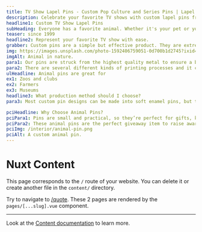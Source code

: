 ```yaml
---
title: TV Show Lapel Pins - Custom Pop Culture and Series Pins | Lapel Pins & Coins
description: Celebrate your favorite TV shows with custom lapel pins from Lapel Pins & Coins. Perfect for fans, memorabilia, and series events. Design your TV show pin today!
headline1: Custom TV Show Lapel Pins
subHeading: Everyone has a favorite animal. Whether it's your pet or your favorite animal at the zoo, you can make a custom pin that shows why you love it.
teaser: since 1999
headline2: Represent your favorite TV show with ease.
grabber: Custom pins are a simple but effective product. They are extremely versatile and adaptable, with a variety of uses that are only limited by your imagination.
img: https://images.unsplash.com/photo-1592406759051-0d700b1d2745?ixid=MXwxMjA3fDB8MHxwaG90by1wYWdlfHx8fGVufDB8fHw%3D&ixlib=rb-1.2.1&auto=format&fit=crop&crop=focalpoint&fp-x=.565&fp-y=.55&w=1184&h=1376&q=80
imgAlt: Animal in nature.
para1: Our pins are struck from the highest quality metal to ensure a beautiful, classy, and durable product.
para2: There are several different kinds of printing processes and it can be overwhelming to do the research and know what best fits your design. That’s why we work with you every step of the way to ensure you’ll love the final product.
ulHeadline: Animal pins are great for
ex1: Zoos and clubs
ex2: Farmers
ex3: Museums
headline3: What production method should I choose?
para3: Most custom pin designs can be made into soft enamel pins, but this process often works best with designs that have minimal lines and clearly defined areas of color. These details are important because the colored areas sit slightly recessed, below the metal separations. If you’re not sure which type of pin to choose, don’t worry! Just ask, and we can provide suggestions from our experienced team.

pciHeadline: Why Choose Animal Pins?
pciPara1: Pins are small and practical, so they’re perfect for gifts, keepsakes, and more! Any animal you can think of can be turned into a pin. You can also make paw pins, feather pins, or pins that symbolize your favorite animal.
pciPara2: These animal pins are the perfect giveaway item to raise awareness for animal endangerment. Whether you’re hosting an event or canvassing for animal rights, they give you a fun and cool way to reach out to people! Physical keepsakes are a great way to get people to support your cause and walk away with something to show for it. There are an endless amount of uses for pins, so let your imagination run wild!
pciImg: /interior/animal-pin.png
pciAlt: A custom animal pin.
---
```


# Nuxt Content

This page corresponds to the `/` route of your website. You can delete it or create another file in the `content/` directory.

Try to navigate to [/quote](/quote). These 2 pages are rendered by the `pages/[...slug].vue` component.

---

Look at the [Content documentation](https://content.nuxtjs.org/) to learn more.
